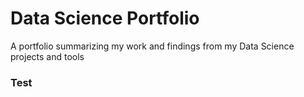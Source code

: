 # Data Science Portfolio
A portfolio summarizing my work and findings from my Data Science projects and tools


### Test
